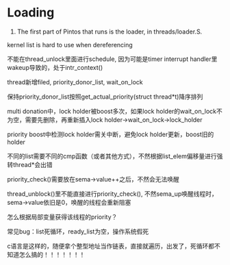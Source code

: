 # Loading
1. The first part of Pintos that runs is the loader, in threads/loader.S. 


kernel list is hard to use when dereferencing

不能在thread_unlock里面进行schedule, 因为可能是timer interrupt handler里wakeup导致的，处于intr_context()

thread新增filed, priority_donor_list, wait_on_lock

保持priority_donor_list按照get_actual_priority(struct thread*t)降序排列

multi donation中，lock holder被boost多次，如果lock holder的wait_on_lock不为空，需要先删除，再重新插入lock holder->wait_on_lock->lock_holder  

priority boost中检测lock holder需关中断，避免lock holder更新，boost旧的holder

不同的list需要不同的cmp函数（或者其他方式），不然根据list_elem偏移量进行强转thread*会出错

priority_check()需要放在sema->value++之后，不然会无法唤醒

thread_unblock()里不能直接进行priority_check(), 不然sema_up唤醒线程时，sema->value依旧是0，唤醒的线程会重新阻塞

怎么根据局部变量获得该线程的priority？



常见bug：list死循环，ready_list为空，操作系统假死

c语言是这样的，随便拿个整型地址当作链表，直接就遍历，出发了，死循环都不知道怎么搞的！！！！！！！